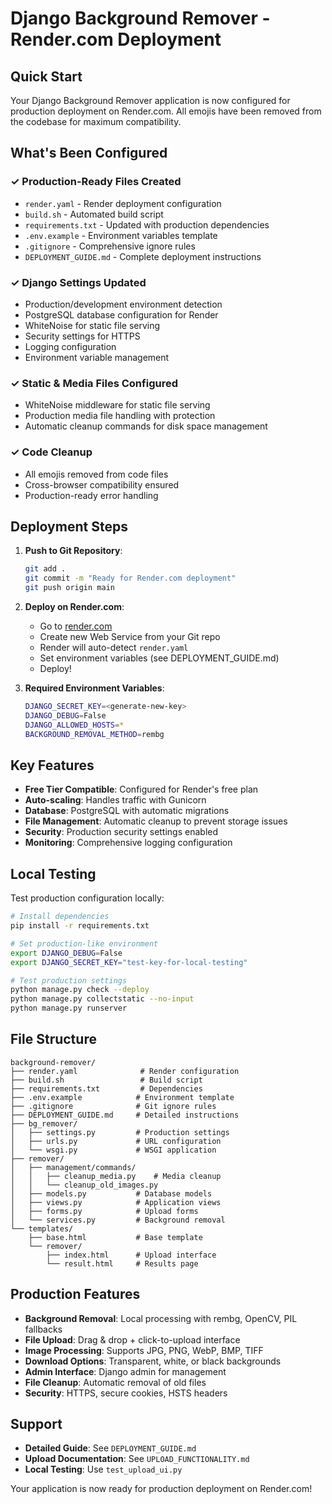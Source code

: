 # Django Background Remover - Render.com Deployment

## Quick Start

Your Django Background Remover application is now configured for production deployment on Render.com. All emojis have been removed from the codebase for maximum compatibility.

## What's Been Configured

### ✓ Production-Ready Files Created
- `render.yaml` - Render deployment configuration
- `build.sh` - Automated build script  
- `requirements.txt` - Updated with production dependencies
- `.env.example` - Environment variables template
- `.gitignore` - Comprehensive ignore rules
- `DEPLOYMENT_GUIDE.md` - Complete deployment instructions

### ✓ Django Settings Updated
- Production/development environment detection
- PostgreSQL database configuration for Render
- WhiteNoise for static file serving
- Security settings for HTTPS
- Logging configuration
- Environment variable management

### ✓ Static & Media Files Configured
- WhiteNoise middleware for static file serving
- Production media file handling with protection
- Automatic cleanup commands for disk space management

### ✓ Code Cleanup
- All emojis removed from code files
- Cross-browser compatibility ensured
- Production-ready error handling

## Deployment Steps

1. **Push to Git Repository**:
   ```bash
   git add .
   git commit -m "Ready for Render.com deployment"
   git push origin main
   ```

2. **Deploy on Render.com**:
   - Go to [render.com](https://render.com)
   - Create new Web Service from your Git repo
   - Render will auto-detect `render.yaml`
   - Set environment variables (see DEPLOYMENT_GUIDE.md)
   - Deploy!

3. **Required Environment Variables**:
   ```bash
   DJANGO_SECRET_KEY=<generate-new-key>
   DJANGO_DEBUG=False
   DJANGO_ALLOWED_HOSTS=*
   BACKGROUND_REMOVAL_METHOD=rembg
   ```

## Key Features

- **Free Tier Compatible**: Configured for Render's free plan
- **Auto-scaling**: Handles traffic with Gunicorn
- **Database**: PostgreSQL with automatic migrations
- **File Management**: Automatic cleanup to prevent storage issues
- **Security**: Production security settings enabled
- **Monitoring**: Comprehensive logging configuration

## Local Testing

Test production configuration locally:
```bash
# Install dependencies
pip install -r requirements.txt

# Set production-like environment
export DJANGO_DEBUG=False
export DJANGO_SECRET_KEY="test-key-for-local-testing"

# Test production settings
python manage.py check --deploy
python manage.py collectstatic --no-input
python manage.py runserver
```

## File Structure

```
background-remover/
├── render.yaml              # Render configuration
├── build.sh                 # Build script
├── requirements.txt         # Dependencies
├── .env.example            # Environment template
├── .gitignore              # Git ignore rules
├── DEPLOYMENT_GUIDE.md     # Detailed instructions
├── bg_remover/
│   ├── settings.py         # Production settings
│   ├── urls.py             # URL configuration
│   └── wsgi.py             # WSGI application
├── remover/
│   ├── management/commands/
│   │   ├── cleanup_media.py    # Media cleanup
│   │   └── cleanup_old_images.py
│   ├── models.py           # Database models
│   ├── views.py            # Application views
│   ├── forms.py            # Upload forms
│   └── services.py         # Background removal
└── templates/
    ├── base.html           # Base template
    └── remover/
        ├── index.html      # Upload interface
        └── result.html     # Results page
```

## Production Features

- **Background Removal**: Local processing with rembg, OpenCV, PIL fallbacks
- **File Upload**: Drag & drop + click-to-upload interface
- **Image Processing**: Supports JPG, PNG, WebP, BMP, TIFF
- **Download Options**: Transparent, white, or black backgrounds
- **Admin Interface**: Django admin for management
- **File Cleanup**: Automatic removal of old files
- **Security**: HTTPS, secure cookies, HSTS headers

## Support

- **Detailed Guide**: See `DEPLOYMENT_GUIDE.md`
- **Upload Documentation**: See `UPLOAD_FUNCTIONALITY.md`
- **Local Testing**: Use `test_upload_ui.py`

Your application is now ready for production deployment on Render.com!
